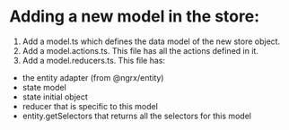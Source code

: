 # Adding a new model in the store:
1. Add a model.ts which defines the data model of the new store object.
2. Add a model.actions.ts. This file has all the actions defined in it.
3. Add a model.reducers.ts. This file has:
- the entity adapter (from @ngrx/entity)
- state model
- state initial object
- reducer that is specific to this model
- entity.getSelectors that returns all the selectors for this model
